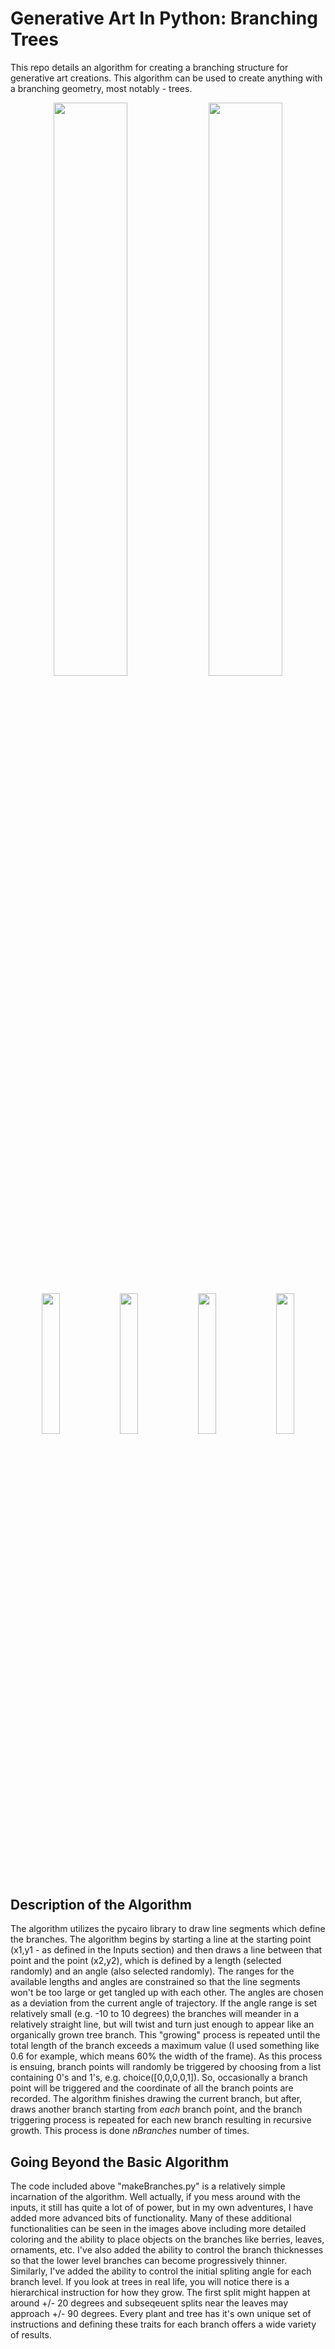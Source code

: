 # Generative Art In Python: Branching Trees

This repo details an algorithm for creating a branching structure for generative art creations. This algorithm can be used to create anything with a branching geometry, most notably - trees. 

<p align="center">
   <img src="https://github.com/gaw1ik/Generative-Art-In-Python-Tree-Branching/blob/master/example2.png" width="48.5%"/>
   <img src="https://github.com/gaw1ik/Generative-Art-In-Python-Tree-Branching/blob/master/test2.gif" width="48.5%"/>
</p>

<p align="center">
   <img align="center" src="https://github.com/gaw1ik/Generative-Art-In-Python-Tree-Branching/blob/master/example6.png" width="24%" />
   <img align="center" src="https://github.com/gaw1ik/Generative-Art-In-Python-Tree-Branching/blob/master/example7.png" width="24%"/>
   <img align="center" src="https://github.com/gaw1ik/Generative-Art-In-Python-Tree-Branching/blob/master/example8.png" width="24%"/>
   <img align="center" src="https://github.com/gaw1ik/Generative-Art-In-Python-Tree-Branching/blob/master/example9.png" width="24%"/>
</p>

## Description of the Algorithm
The algorithm utilizes the pycairo library to draw line segments which define the branches. The algorithm begins by starting a line at the starting point (x1,y1 - as defined in the Inputs section) and then draws a line between that point and the point (x2,y2), which is defined by a length (selected randomly) and an angle (also selected randomly). The ranges for the available lengths and angles are constrained so that the line segments won't be too large or get tangled up with each other. The angles are chosen as a deviation from the current angle of trajectory. If the angle range is set relatively small (e.g. -10 to 10 degrees) the branches will meander in a relatively straight line, but will twist and turn just enough to appear like an organically grown tree branch. This "growing" process is repeated until the total length of the branch exceeds a maximum value (I used something like 0.6 for example, which means 60% the width of the frame). As this process is ensuing, branch points will randomly be triggered by choosing from a list containing 0's and 1's, e.g. choice([0,0,0,0,1]). So, occasionally a branch point will be triggered and the coordinate of all the branch points are recorded. The algorithm finishes drawing the current branch, but after, draws another branch starting from *each* branch point, and the branch triggering process is repeated for each new branch resulting in recursive growth. This process is done *nBranches* number of times.  

## Going Beyond the Basic Algorithm
The code included above "makeBranches.py" is a relatively simple incarnation of the algorithm. Well actually, if you mess around with the inputs, it still has quite a lot of of power, but in my own adventures, I have added more advanced bits of functionality. Many of these additional functionalities can be seen in the images above including more detailed coloring and the ability to place objects on the branches like berries, leaves, ornaments, etc. I've also added the ability to control the branch thicknesses so that the lower level branches can become progressively thinner. Similarly, I've added the ability to control the initial spliting angle for each branch level. If you look at trees in real life, you will notice there is a hierarchical instruction for how they grow. The first split might happen at around +/- 20 degrees and subseqeuent splits near the leaves may approach +/- 90 degrees. Every plant and tree has it's own unique set of instructions and defining these traits for each branch offers a wide variety of results. 
